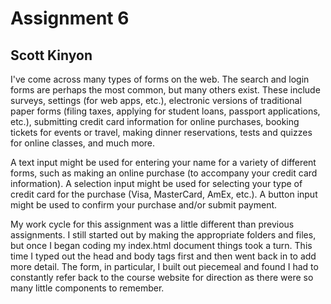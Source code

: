 # Assignment 6
## Scott Kinyon

I've come across many types of forms on the web. The search and login forms are perhaps the most common, but many others exist. These include surveys, settings (for web apps, etc.), electronic versions of traditional paper forms (filing taxes, applying for student loans, passport applications, etc.), submitting credit card information for online purchases, booking tickets for events or travel, making dinner reservations, tests and quizzes for online classes, and much more.

A text input might be used for entering your name for a variety of different forms, such as making an online purchase (to accompany your credit card information). A selection input might be used for selecting your type of credit card for the purchase (Visa, MasterCard, AmEx, etc.). A button input might be used to confirm your purchase and/or submit payment.

My work cycle for this assignment was a little different than previous assignments. I still started out by making the appropriate folders and files, but once I began coding my index.html document things took a turn. This time I typed out the head and body tags first and then went back in to add more detail. The form, in particular, I built out piecemeal and found I had to constantly refer back to the course website for direction as there were so many little components to remember.
